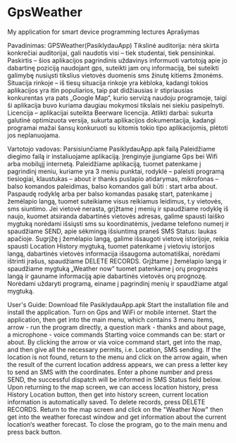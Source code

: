 # GpsWeather
My application for smart device programming lectures
Aprašymas

Pavadinimas: GPSWeather(PasiklydauApp) 
Tikslinė auditorija: nėra skirta konkrečiai auditorijai, gali naudotis visi – tiek studentai, tiek pensininkai.
Paskirtis – šios aplikacijos pagrindinis uždavinys informuoti vartotoją apie jo dabartinę poziciją naudojant gps, suteikti jam orų informaciją, bei suteikti galimybę nusiųsti tikslius vietovės duomenis sms žinutę kitiems žmonėms.
Situacija rinkoje – iš tiesų situacija rinkoje yra kėbloka, kadangi tokios aplikacijos yra itin populiarios, taip pat didžiausias ir stipriausias konkurentas yra pats „Google Map“, kurio servizą naudoju programoje, taigi ši aplikacija buvo kuriama daugiau mokymosi tikslais nei siekiu pasipelnyti.
Licencija – aplikacijai suteikta Beerware licencija.
Atlikti darbai: sukurta galutinė optimizuota versija, sukurta aplikacijos dokumentacija, kadangi programai mažai šansų konkuruoti su kitomis tokio tipo aplikacijomis, plėtoti jos neplanuojama.

Vartotojo vadovas:
Parsisiunčiame PasiklydauApp.apk failą
Paleidžiame diegimo failą ir instaliuojame aplikaciją.
Įrenginyje įjungiame Gps bei Wifi arba mobilųjį internetą.
Paleidžiame aplikaciją, tuomet patenkame į pagrindinį meniu, kuriame yra 3 meniu punktai, rodyklė – paleisti programą tiesiogiai, klaustukas – about ir thanks puslapio atidarymas,  mikrofonas – balso komandos paleidimas, balso komandos gali būti : start arba about. 
Paspaudę rodyklę arba per balso komandas pasakę start, patenkame į žemėlapio langą, tuomet suteikiame visus reikiamus leidimus, t.y vietovės, sms siuntimo. 
Jei vietovė nerasta, grįžtame į menių ir spaudžiame rodyklę iš naujo, kuomet atsiranda dabartinės vietovės adresas, galime spausti laiško mygtuką norėdami išsiųsti sms su koordinatėmis, įvedame telefono numerį ir spaudžiame SEND, apie sėkmingą išsiuntimą praneš SMS Status: laukas apačioje.
Sugrįžę į žemėlapio langą, galime išsaugoti vietovę istorijoje, reikia spausti Location History mygtuką, tuomet patenkame į vietovių istorijos langą, dabartinės vietovės informacija išsaugoma automatiškai, norėdami ištrinti įrašus, spaudžiame DELETE RECORDS. 
Grįžtame į žemėlapio langą ir spaudžiame mygtuką „Weather now“ tuomet patenkame į orų prognozės langą ir gauname informaciją apie dabartinės vietovės orų prognozę. Norėdami uždaryti programą, einame į pagrindinį menių ir spaudžiame atgal mygtuką.

User's Guide:
Download file PasiklydauApp.apk
Start the installation file and install the application.
Turn on Gps and WiFi or mobile internet.
Start the application, then get into the main menu, which contains 3 menu items, arrow - run the program directly, a question mark - thanks and about page, a microphone - voice commands Starting voice commands can be: start or about.
By clicking the arrow or via voice command start, get into the map, and then give all the necessary permits, i.e. Location, SMS sending.
 If the location is not found, return to the menu and click on the arrow again, when the result of the current location address appears, we can press a letter key to send an SMS with the coordinates.
Enter a phone number and press SEND, the successful dispatch will be informed in SMS Status field below.
Upon returning to the map screen, we can access location history, press History Location button, then get into history screen, current location information is automatically saved.
To delete records, press DELETE RECORDS. 
Return to the map screen and click on the "Weather Now" then  get into the weather forecast window and get information about the current location‘s weather forecast.
To close the program, go to the main menu and press back button.

